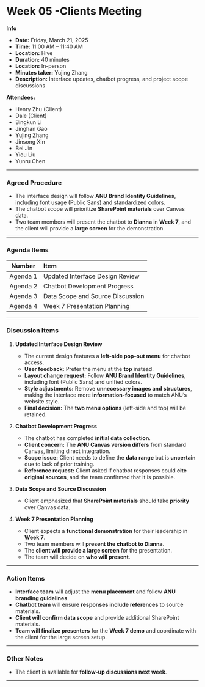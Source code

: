 #  Week 05 -Clients Meeting

**Info**
- **Date:** Friday, March 21, 2025
- **Time:** 11:00 AM – 11:40 AM
- **Location:** Hive
- **Duration:** 40 minutes
- **Location:** In-person
- **Minutes taker:** Yujing Zhang
- **Description:** Interface updates, chatbot progress, and project scope discussions

**Attendees:**
- Henry Zhu (Client)
- Dale (Client)
- Bingkun Li
- Jinghan Gao
- Yujing Zhang
- Jinsong Xin
- Bei Jin
- Yiou Liu
- Yunru Chen

---

### **Agreed Procedure**
- The interface design will follow **ANU Brand Identity Guidelines**, including font usage (Public Sans) and standardized colors.
- The chatbot scope will prioritize **SharePoint materials** over Canvas data.
- Two team members will present the chatbot to **Dianna** in **Week 7**, and the client will provide a **large screen** for the demonstration.

---

### **Agenda Items**

|  Number  | Item                               |  
|:--------:|:----------------------------------|  
| Agenda 1 | Updated Interface Design Review   |  
| Agenda 2 | Chatbot Development Progress      |  
| Agenda 3 | Data Scope and Source Discussion  |  
| Agenda 4 | Week 7 Presentation Planning      |  

---

### **Discussion Items**

1. **Updated Interface Design Review**
   - The current design features a **left-side pop-out menu** for chatbot access.
   - **User feedback:** Prefer the menu at the **top** instead.
   - **Layout change request:** Follow **ANU Brand Identity Guidelines**, including font (Public Sans) and unified colors.
   - **Style adjustments:** Remove **unnecessary images and structures**, making the interface more **information-focused** to match ANU’s website style.
   - **Final decision:** The **two menu options** (left-side and top) will be retained.

2. **Chatbot Development Progress**
   - The chatbot has completed **initial data collection**.
   - **Client concern:** The **ANU Canvas version differs** from standard Canvas, limiting direct integration.
   - **Scope issue:** Client needs to define the **data range** but is **uncertain** due to lack of prior training.
   - **Reference request:** Client asked if chatbot responses could **cite original sources**, and the team confirmed that it is possible.

3. **Data Scope and Source Discussion**
   - Client emphasized that **SharePoint materials** should take **priority** over Canvas data.

4. **Week 7 Presentation Planning**
   - Client expects a **functional demonstration** for their leadership in **Week 7**.
   - Two team members will **present the chatbot to Dianna**.
   - The **client will provide a large screen** for the presentation.
   - The team will decide on **who will present**.

---

### **Action Items**
- **Interface team** will adjust the **menu placement** and follow **ANU branding guidelines**.
- **Chatbot team** will ensure **responses include references** to source materials.
- **Client will confirm data scope** and provide additional SharePoint materials.
- **Team will finalize presenters** for the **Week 7 demo** and coordinate with the client for the large screen setup.

---

### **Other Notes**
- The client is available for **follow-up discussions next week**.

---
